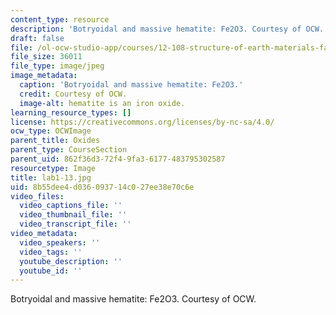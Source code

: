 ```yaml
---
content_type: resource
description: 'Botryoidal and massive hematite: Fe2O3. Courtesy of OCW.'
draft: false
file: /ol-ocw-studio-app/courses/12-108-structure-of-earth-materials-fall-2004/8b55dee4d036093714c027ee38e70c6e_lab1-13.jpg
file_size: 36011
file_type: image/jpeg
image_metadata:
  caption: 'Botryoidal and massive hematite: Fe2O3.'
  credit: Courtesy of OCW.
  image-alt: hematite is an iron oxide.
learning_resource_types: []
license: https://creativecommons.org/licenses/by-nc-sa/4.0/
ocw_type: OCWImage
parent_title: Oxides
parent_type: CourseSection
parent_uid: 862f36d3-72f4-9fa3-6177-483795302587
resourcetype: Image
title: lab1-13.jpg
uid: 8b55dee4-d036-0937-14c0-27ee38e70c6e
video_files:
  video_captions_file: ''
  video_thumbnail_file: ''
  video_transcript_file: ''
video_metadata:
  video_speakers: ''
  video_tags: ''
  youtube_description: ''
  youtube_id: ''
---
```

Botryoidal and massive hematite: Fe2O3. Courtesy of OCW.